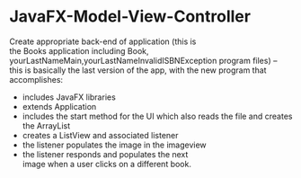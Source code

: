# JavaFX-Model-View-Controller

Create	appropriate	back-end	of	application (this	is	
the	Books application	including	Book,	
yourLastNameMain,yourLastNameInvalidISBNException
program	files)	– this	is	basically	the	last	version	of	the	
app,	with	the	new program	that	accomplishes:
* includes	JavaFX	libraries
* extends	Application
* includes	the	start	method for	the	UI which	also
reads	the	file	and	creates	the	ArrayList
* creates	a	ListView	and	associated	listener
* the	listener	populates	the	image	in	the	imageview
* the	listener	responds	and	populates	the	next	
image	when	a	user	clicks	on a	different	book.	
